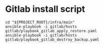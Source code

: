# Gitlab install script

```shell
cd "${PROJECT_ROOT}/infra/main"
ansible-playbook -i gitlab/hosts gitlab/playbook_gitlab_apply_restore.yaml
ansible-playbook -i gitlab/hosts gitlab/playbook_gitlab_destroy_backup.yaml
```
